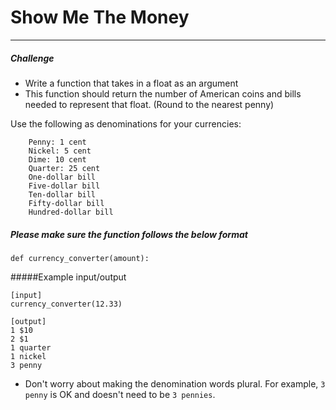 # Show Me The Money
---

##### Challenge
* Write a function that takes in a float as an argument
* This function should return the number of American coins and bills needed to represent that float. (Round to the nearest penny)

Use the following as denominations for your currencies:

```
    Penny: 1 cent
    Nickel: 5 cent
    Dime: 10 cent
    Quarter: 25 cent
    One-dollar bill
    Five-dollar bill
    Ten-dollar bill
    Fifty-dollar bill
    Hundred-dollar bill
```

##### Please make sure the function follows the below format

```
def currency_converter(amount):
```

#####Example input/output
```
[input]
currency_converter(12.33)

[output]
1 $10
2 $1
1 quarter
1 nickel
3 penny
```
* Don't worry about making the denomination words plural. For example, `3 penny` is OK and doesn't need to be `3 pennies`.
